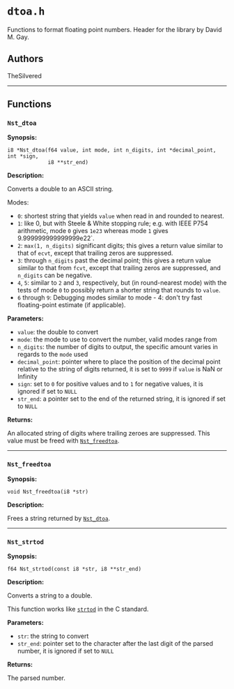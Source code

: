 # `dtoa.h`

Functions to format floating point numbers. Header for the library by David M.
Gay.

## Authors

TheSilvered

---

## Functions

### `Nst_dtoa`

**Synopsis:**

```better-c
i8 *Nst_dtoa(f64 value, int mode, int n_digits, int *decimal_point, int *sign,
             i8 **str_end)
```

**Description:**

Converts a double to an ASCII string.

Modes:

- `0`: shortest string that yields `value` when read in and rounded to nearest.
- `1`: like 0, but with Steele & White stopping rule; e.g. with IEEE P754
  arithmetic, mode `0` gives `1e23` whereas mode `1` gives
  9.999999999999999e22`.
- `2`: `max(1, n_digits)` significant digits; this gives a return value similar
  to that of `ecvt`, except that trailing zeros are suppressed.
- `3`: through `n_digits` past the decimal point; this gives a return value
  similar to that from `fcvt`, except that trailing zeros are suppressed, and
  `n_digits` can be negative.
- `4`, `5`: similar to `2` and `3`, respectively, but (in round-nearest mode)
  with the tests of mode `0` to possibly return a shorter string that rounds to
  `value`.
- `6` through `9`: Debugging modes similar to mode - 4: don't try fast
  floating-point estimate (if applicable).

**Parameters:**

- `value`: the double to convert
- `mode`: the mode to use to convert the number, valid modes range from
- `n_digits`: the number of digits to output, the specific amount varies in
  regards to the `mode` used
- `decimal_point`: pointer where to place the position of the decimal point
  relative to the string of digits returned, it is set to `9999` if `value` is
  NaN or Infinity
- `sign`: set to `0` for positive values and to `1` for negative values, it is
  ignored if set to `NULL`
- `str_end`: a pointer set to the end of the returned string, it is ignored if
  set to `NULL`

**Returns:**

An allocated string of digits where trailing zeroes are suppressed. This value
must be freed with [`Nst_freedtoa`](c_api-dtoa.md#nst_freedtoa).

---

### `Nst_freedtoa`

**Synopsis:**

```better-c
void Nst_freedtoa(i8 *str)
```

**Description:**

Frees a string returned by [`Nst_dtoa`](c_api-dtoa.md#nst_dtoa).

---

### `Nst_strtod`

**Synopsis:**

```better-c
f64 Nst_strtod(const i8 *str, i8 **str_end)
```

**Description:**

Converts a string to a double.

This function works like
[`strtod`](https://man7.org/linux/man-pages/man3/strtod.3p.html) in the C
standard.

**Parameters:**

- `str`: the string to convert
- `str_end`: pointer set to the character after the last digit of the parsed
  number, it is ignored if set to `NULL`

**Returns:**

The parsed number.
